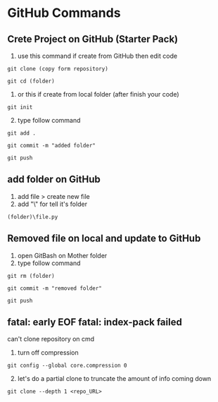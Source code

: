 # GitHub Commands

## Crete Project on GitHub (Starter Pack)
1. use this command if create from GitHub then edit code
```
git clone (copy form repository)
```
```
git cd (folder)
```
1. or this if create from local folder (after finish your code)
```
git init
```
2. type follow command 
```
git add .
```
```
git commit -m "added folder" 
```
```
git push
```


## add folder on GitHub
1. add file > create new file 
2. add "\\" for tell it's folder  
```
(folder)\file.py
```


## Removed file on local and update to GitHub
1. open GitBash on Mother folder
2. type follow command
```
git rm (folder)
```
```
git commit -m "removed folder"
```
```
git push
```


## fatal: early EOF fatal: index-pack failed
can't clone repository on cmd
1. turn off compression
```
git config --global core.compression 0
```
2. let's do a partial clone to truncate the amount of info coming down
```
git clone --depth 1 <repo_URL>
```